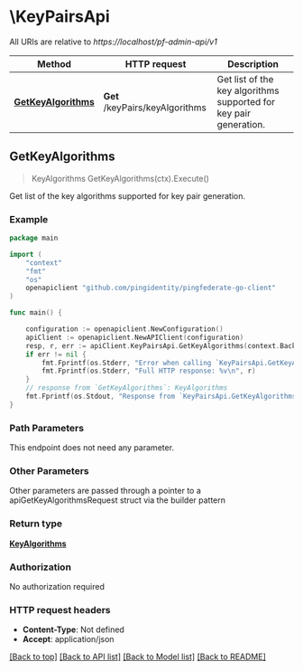 # \KeyPairsApi

All URIs are relative to *https://localhost/pf-admin-api/v1*

Method | HTTP request | Description
------------- | ------------- | -------------
[**GetKeyAlgorithms**](KeyPairsApi.md#GetKeyAlgorithms) | **Get** /keyPairs/keyAlgorithms | Get list of the key algorithms supported for key pair generation.



## GetKeyAlgorithms

> KeyAlgorithms GetKeyAlgorithms(ctx).Execute()

Get list of the key algorithms supported for key pair generation.

### Example

```go
package main

import (
    "context"
    "fmt"
    "os"
    openapiclient "github.com/pingidentity/pingfederate-go-client"
)

func main() {

    configuration := openapiclient.NewConfiguration()
    apiClient := openapiclient.NewAPIClient(configuration)
    resp, r, err := apiClient.KeyPairsApi.GetKeyAlgorithms(context.Background()).Execute()
    if err != nil {
        fmt.Fprintf(os.Stderr, "Error when calling `KeyPairsApi.GetKeyAlgorithms``: %v\n", err)
        fmt.Fprintf(os.Stderr, "Full HTTP response: %v\n", r)
    }
    // response from `GetKeyAlgorithms`: KeyAlgorithms
    fmt.Fprintf(os.Stdout, "Response from `KeyPairsApi.GetKeyAlgorithms`: %v\n", resp)
}
```

### Path Parameters

This endpoint does not need any parameter.

### Other Parameters

Other parameters are passed through a pointer to a apiGetKeyAlgorithmsRequest struct via the builder pattern


### Return type

[**KeyAlgorithms**](KeyAlgorithms.md)

### Authorization

No authorization required

### HTTP request headers

- **Content-Type**: Not defined
- **Accept**: application/json

[[Back to top]](#) [[Back to API list]](../README.md#documentation-for-api-endpoints)
[[Back to Model list]](../README.md#documentation-for-models)
[[Back to README]](../README.md)

